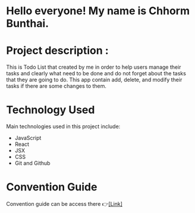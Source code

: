 # Hello everyone! My name is Chhorm Bunthai. 

# Project description :
This is Todo List that created by me in order to help users manage their tasks and clearly what need to be done and do not forget about the tasks that they are going to do. This app contain add, delete, and modify their tasks if there are some changes to them.

# Technology Used
Main technologies used in this project include:
- JavaScript
- React
- JSX
- CSS
- Git and Github

# Convention Guide

Convention guide can be access there 👉[[Link]]()

